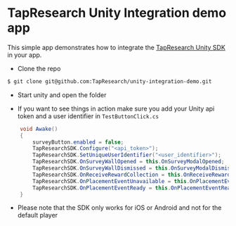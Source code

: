 # TapResearch Unity Integration demo app

This simple app demonstrates how to integrate the [TapResearch Unity SDK](https://www.tapresearch.com/docs/unity-integration-guide) in your app.

* Clone the repo

~~~~~~bash
$ git clone git@github.com:TapResearch/unity-integration-demo.git
~~~~~~

* Start unity and open the folder

* If you want to see things in action make sure you add your Unity api token and a user identifier in `TestButtonClick.cs`

~~~~csharp
    void Awake()
    {
        surveyButton.enabled = false;
        TapResearchSDK.Configure("<api_token>");
        TapResearchSDK.SetUniqueUserIdentifier("<user_identifier>");
        TapResearchSDK.OnSurveyWallOpened = this.OnSurveyModalOpened;
        TapResearchSDK.OnSurveyWallDismissed = this.OnSurveyModalDismissed;
        TapResearchSDK.OnReceiveRewardCollection = this.OnReceiveRewardCollection;
        TapResearchSDK.OnPlacementEventUnavailable = this.OnPlacementEventUnavailable;
        TapResearchSDK.OnPlacementEventReady = this.OnPlacementEventReady;
    }

~~~~
* Please note that the SDK only works for iOS or Android and not for the default player
